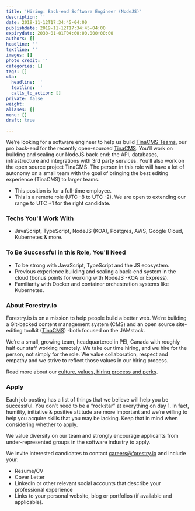 ```yaml
---
title: 'Hiring: Back-end Software Engineer (NodeJS)'
description: ''
date: 2019-11-12T17:34:45-04:00
publishdate: 2019-11-12T17:34:45-04:00
expirydate: 2030-01-01T04:00:00.000+00:00
authors: []
headline: ''
textline: ''
images: []
photo_credit: ''
categories: []
tags: []
cta:
  headline: ''
  textline: ''
  calls_to_action: []
private: false
weight: 
aliases: []
menu: []
draft: true

---
```

We’re looking for a software engineer to help us build [TinaCMS Teams](https://tinacms.org/teams "TinaCMS Teams"), our pro back-end for the recently open-sourced [TinaCMS](https://tinacms.org "TinaCMS"). You’ll work on building and scaling our NodeJS back-end: the API, databases, infrastructure and integrations with 3rd party services. You’ll also work on the open source project TinaCMS. The person in this role will have a lot of autonomy on a small team with the goal of bringing the best editing experience (TinaCMS) to larger teams.

* This position is for a full-time employee.
* This is a remote role (UTC -8 to UTC -2). We are open to extending our range to UTC +1 for the right candidate.

### Techs You'll Work With

* JavaScript, TypeScript, NodeJS (KOA), Postgres, AWS, Google Cloud, Kubernetes & more.

### To Be Successful in this Role, You'll Need

* To be strong with JavaScript, TypeScript and the JS ecosystem.
* Previous experience building and scaling a back-end system in the cloud (bonus points for working with NodeJS -KOA or Express).
* Familiarity with Docker and container orchestration systems like Kubernetes.

### About Forestry.io

Forestry.io is on a mission to help people build a better web. We’re building a Git-backed content management system (CMS) and an open source site-editing toolkit ([TinaCMS](https://tinacms.org "TinaCMS")) -both focused on the JAMstack.

We’re a small, growing team, headquartered in PEI, Canada with roughly half our staff working remotely. We take our time hiring, and we hire for the person, not simply for the role. We value collaboration, respect and empathy and we strive to reflect those values in our hiring process.

Read more about our [culture, values, hiring process and perks](https://forestry.io/careers).

### Apply

Each job posting has a list of things that we believe will help you be successful. You don’t need to be a “rockstar” at everything on day 1. In fact, humility, initiative & positive attitude are more important and we’re willing to help you acquire skills that you may be lacking. Keep that in mind when considering whether to apply.

We value diversity on our team and strongly encourage applicants from under-represented groups in the software industry to apply.

We invite interested candidates to contact [careers@forestry.io](mailto:careers@forestry.io) and include your:

* Resume/CV
* Cover Letter
* LinkedIn or other relevant social accounts that describe your professional experience
* Links to your personal website, blog or portfolios (if available and applicable).